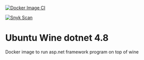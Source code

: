 [![Docker Image CI](https://github.com/Zimbres-Com/ubuntu-wine-dotnet48/actions/workflows/docker.yml/badge.svg)](https://github.com/Zimbres-Com/ubuntu-wine-dotnet48/actions/workflows/docker.yml)

[![Snyk Scan](https://github.com/Zimbres-Com/ubuntu-wine-dotnet48/actions/workflows/snyk.yml/badge.svg)](https://github.com/Zimbres-Com/ubuntu-wine-dotnet48/actions/workflows/snyk.yml)

# Ubuntu Wine dotnet 4.8
Docker image to run asp.net framework program on top of wine
